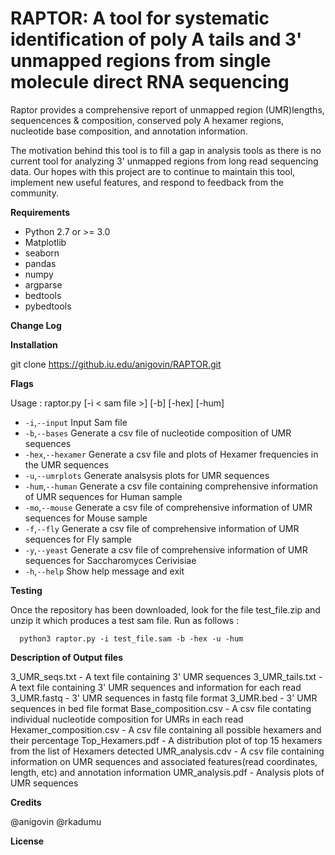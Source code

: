 # RAPTOR: A tool for systematic identification of poly A tails and 3' unmapped regions from single molecule direct RNA sequencing

Raptor provides a comprehensive report of unmapped region (UMR)lengths, sequencences & composition, conserved poly A hexamer regions, nucleotide base composition, and annotation information.

The motivation behind this tool is to fill a gap in analysis tools as there is no current tool for analyzing 3' unmapped regions from long read sequencing data. Our hopes with this project are to continue to maintain this tool, implement new useful features, and respond to feedback from the community.

**Requirements**
  
- Python 2.7 or >= 3.0
- Matplotlib 
- seaborn 
- pandas 
- numpy 
- argparse 
- bedtools
- pybedtools

**Change Log**




**Installation**

git clone https://github.iu.edu/anigovin/RAPTOR.git


**Flags**


 Usage : raptor.py [-i < sam file >] [-b] [-hex] [-hum]
 - `-i`,`--input` Input Sam file
 - `-b`,`--bases` Generate a csv file of nucleotide composition of UMR sequences
 - `-hex`,`--hexamer` Generate a csv file and plots of Hexamer frequencies in the UMR sequences
 - `-u`,`--umrplots` Generate analsysis plots for UMR sequences
 - `-hum`,`--human` Generate a csv file containing comprehensive information of UMR sequences for Human sample
 - `-mo`,`--mouse` Generate a csv file of comprehensive information of UMR sequences for Mouse sample
 - `-f`,`--fly` Generate a csv file of comprehensive information of UMR sequences for Fly sample
 - `-y`,`--yeast` Generate a csv file of comprehensive information of UMR sequences for Saccharomyces Cerivisiae
 - `-h`,`--help` Show help message and exit


**Testing**

Once the repository has been downloaded, look for the file test_file.zip and unzip it which produces a test sam file.
Run as follows :
      
      python3 raptor.py -i test_file.sam -b -hex -u -hum

**Description of Output files** 

3_UMR_seqs.txt - A text file containing 3' UMR sequences 
3_UMR_tails.txt - A text file containing 3' UMR sequences and information for each read 
3_UMR.fastq - 3' UMR sequences in fastq file format 
3_UMR.bed - 3' UMR sequences in bed file format
Base_composition.csv - A csv file contating individual nucleotide composition for UMRs in each read
Hexamer_composition.csv - A csv file containing all possible hexamers and their percentage
Top_Hexamers.pdf - A distribution plot of top 15 hexamers from the list of Hexamers detected
UMR_analysis.cdv - A csv file containing information on UMR sequences and associated features(read coordinates, length, etc)  and annotation information
UMR_analysis.pdf - Analysis plots of UMR sequences 



**Credits**

@anigovin
@rkadumu

**License**
